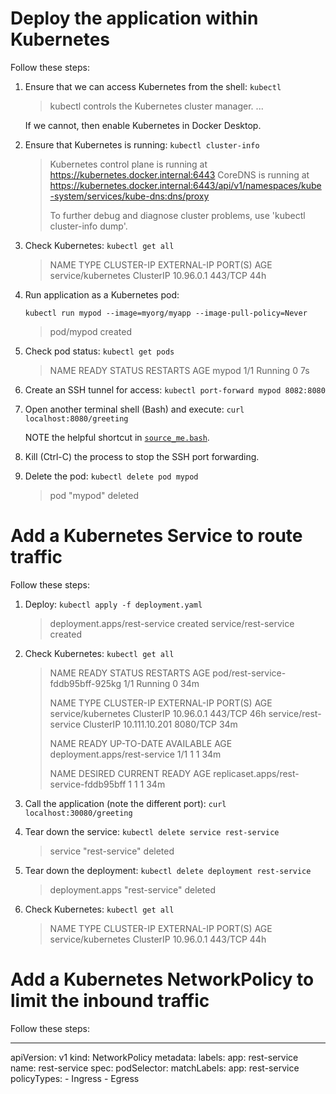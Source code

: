 # Deploy the application within Kubernetes
Follow these steps:

1. Ensure that we can access Kubernetes from the shell: `kubectl`

    > kubectl controls the Kubernetes cluster manager.
    > ...

    If we cannot, then enable Kubernetes in Docker Desktop.

1. Ensure that Kubernetes is running: `kubectl cluster-info`

    > Kubernetes control plane is running at https://kubernetes.docker.internal:6443
    > CoreDNS is running at https://kubernetes.docker.internal:6443/api/v1/namespaces/kube-system/services/kube-dns:dns/proxy
    >
    > To further debug and diagnose cluster problems, use 'kubectl cluster-info dump'.

1. Check Kubernetes: `kubectl get all`

    > NAME                 TYPE        CLUSTER-IP   EXTERNAL-IP   PORT(S)   AGE
    > service/kubernetes   ClusterIP   10.96.0.1    <none>        443/TCP   44h

1. Run application as a Kubernetes pod:

    `kubectl run mypod --image=myorg/myapp --image-pull-policy=Never`

    > pod/mypod created

1. Check pod status: `kubectl get pods`

    > NAME    READY   STATUS    RESTARTS   AGE
    > mypod   1/1     Running   0          7s

1. Create an SSH tunnel for access: `kubectl port-forward mypod 8082:8080`
1. Open another terminal shell (Bash) and execute: `curl localhost:8080/greeting`

   NOTE the helpful shortcut in [`source_me.bash`](./source_me.bash).
1. Kill (Ctrl-C) the process to stop the SSH port forwarding.

1. Delete the pod: `kubectl delete pod mypod`

    > pod "mypod" deleted

# Add a Kubernetes Service to route traffic
Follow these steps:

1. Deploy: `kubectl apply -f deployment.yaml`

    > deployment.apps/rest-service created
    > service/rest-service created

1. Check Kubernetes: `kubectl get all`

    > NAME                               READY   STATUS    RESTARTS   AGE
    > pod/rest-service-fddb95bff-925kg   1/1     Running   0          34m
    >
    > NAME                   TYPE        CLUSTER-IP      EXTERNAL-IP   PORT(S)    AGE
    > service/kubernetes     ClusterIP   10.96.0.1       <none>        443/TCP    46h
    > service/rest-service   ClusterIP   10.111.10.201   <none>        8080/TCP   34m
    >
    > NAME                           READY   UP-TO-DATE   AVAILABLE   AGE
    > deployment.apps/rest-service   1/1     1            1           34m
    >
    > NAME                                     DESIRED   CURRENT   READY   AGE
    > replicaset.apps/rest-service-fddb95bff   1         1         1       34m

1. Call the application (note the different port): `curl localhost:30080/greeting`
1. Tear down the service: `kubectl delete service rest-service`

    > service "rest-service" deleted

1. Tear down the deployment: `kubectl delete deployment rest-service`

    > deployment.apps "rest-service" deleted

1. Check Kubernetes: `kubectl get all`

    > NAME                 TYPE        CLUSTER-IP   EXTERNAL-IP   PORT(S)   AGE
    > service/kubernetes   ClusterIP   10.96.0.1    <none>        443/TCP   44h

# Add a Kubernetes NetworkPolicy to limit the inbound traffic
Follow these steps:


---
apiVersion: v1
kind: NetworkPolicy
metadata:
  labels:
    app: rest-service
  name: rest-service
spec:
  podSelector:
    matchLabels:
      app: rest-service
  policyTypes:
    - Ingress
    - Egress
